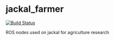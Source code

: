 # jackal_farmer
[![Build Status](https://travis-ci.org/sonyccd/jackal_farmer.svg?branch=master)](https://travis-ci.org/sonyccd/jackal_farmer) 


ROS nodes used on jackal for agriculture research
